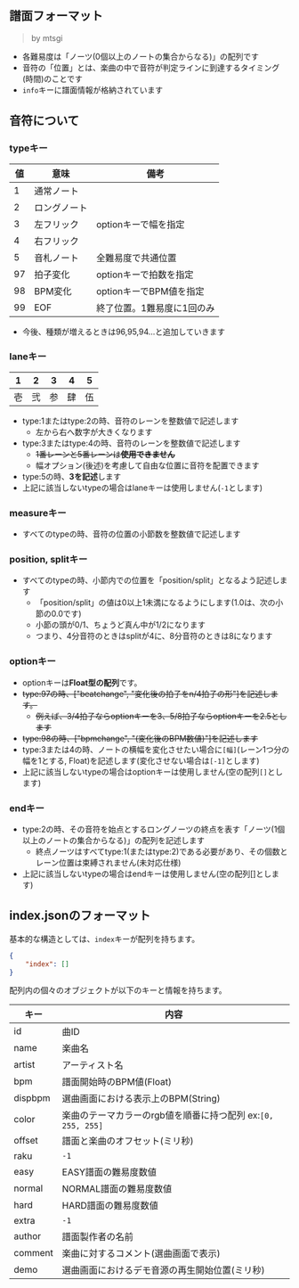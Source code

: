 ## 譜面フォーマット

> by mtsgi

- 各難易度は「ノーツ(0個以上のノートの集合からなる)」の配列です
- 音符の「位置」とは、楽曲の中で音符が判定ラインに到達するタイミング(時間)のことです
- `info`キーに譜面情報が格納されています

## 音符について

### typeキー

|値|意味|備考|
|---|---|---|
|1|通常ノート||
|2|ロングノート||
|3|左フリック|optionキーで幅を指定|
|4|右フリック||
|5|音札ノート|全難易度で共通位置|
|97|拍子変化|optionキーで拍数を指定|
|98|BPM変化|optionキーでBPM値を指定|
|99|EOF|終了位置。1難易度に1回のみ|

- 今後、種類が増えるときは96,95,94...と追加していきます

### laneキー

|1|2|3|4|5|
|---|---|---|---|---|
|壱|弐|参|肆|伍|

- type:1またはtype:2の時、音符のレーンを整数値で記述します
  - 左から右へ数字が大きくなります
- type:3またはtype:4の時、音符のレーンを整数値で記述します
  - ~~1番レーンと5番レーンは**使用できません**~~
  - 幅オプション(後述)を考慮して自由な位置に音符を配置できます
- type:5の時、**3を記述**します
- 上記に該当しないtypeの場合はlaneキーは使用しません(`-1`とします)

### measureキー

- すべてのtypeの時、音符の位置の小節数を整数値で記述します

### position, splitキー

- すべてのtypeの時、小節内での位置を「position/split」となるよう記述します
  - 「position/split」の値は0以上1未満になるようにします(1.0は、次の小節の0.0です)
  - 小節の頭が0/1、ちょうど真ん中が1/2になります
  - つまり、4分音符のときはsplitが4に、8分音符のときは8になります

### optionキー

- optionキーは**Float型の配列**です。
- ~~type:97の時、["beatchange", "変化後の拍子をn/4拍子の形"]を記述します。~~
  - ~~例えば、3/4拍子ならoptionキーを3、5/8拍子ならoptionキーを2.5とします~~
- ~~type:98の時、["bpmchange", "(変化後のBPM数値)"]を記述します~~
- type:3または4の時、ノートの横幅を変化させたい場合に`[幅]`(レーン1つ分の幅を1とする, Float)を記述します(変化させない場合は`[-1]`とします)
- 上記に該当しないtypeの場合はoptionキーは使用しません(空の配列`[]`とします)

### endキー

- type:2の時、その音符を始点とするロングノーツの終点を表す「ノーツ(1個以上のノートの集合からなる)」の配列を記述します
  - 終点ノーツはすべてtype:1(またはtype:2)である必要があり、その個数とレーン位置は束縛されません(未対応仕様)
- 上記に該当しないtypeの場合はendキーは使用しません(空の配列[]とします)

## index.jsonのフォーマット

基本的な構造としては、`index`キーが配列を持ちます。

```json
{
	"index": []
}
```

配列内の個々のオブジェクトが以下のキーと情報を持ちます。

|キー|内容|
|-|-|
|id|曲ID|
|name|楽曲名|
|artist|アーティスト名|
|bpm|譜面開始時のBPM値(Float)|
|dispbpm|選曲画面における表示上のBPM(String)|
|color|楽曲のテーマカラーのrgb値を順番に持つ配列 ex:`[0, 255, 255]`|
|offset|譜面と楽曲のオフセット(ミリ秒)|
|raku|`-1`|
|easy|EASY譜面の難易度数値|
|normal|NORMAL譜面の難易度数値|
|hard|HARD譜面の難易度数値|
|extra|`-1`|
|author|譜面製作者の名前|
|comment|楽曲に対するコメント(選曲画面で表示)|
|demo|選曲画面におけるデモ音源の再生開始位置(ミリ秒)|
